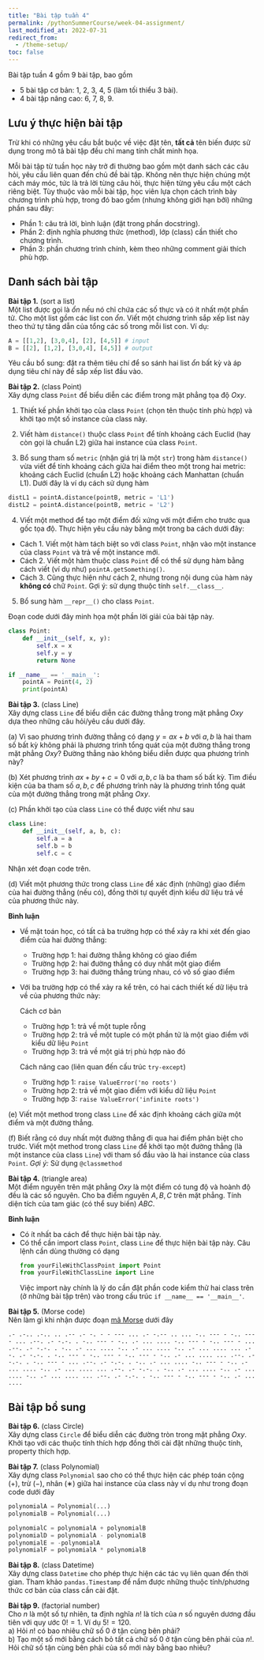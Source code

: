 ```yaml
---
title: "Bài tập tuần 4"
permalink: /pythonSummerCourse/week-04-assignment/
last_modified_at: 2022-07-31
redirect_from:
  - /theme-setup/
toc: false
---
```


Bài tập tuần 4 gồm 9 bài tập, bao gồm
- 5 bài tập cơ bản: 1, 2, 3, 4, 5 (làm tối thiểu 3 bài).
- 4 bài tập nâng cao: 6, 7, 8, 9.


## Lưu ý thực hiện bài tập

Trừ khi có những yêu cầu bắt buộc về việc đặt tên, **tất cả** tên biến được sử dụng trong mô tả bài tập đều chỉ mang tính chất minh họa.

Mỗi bài tập từ tuần học này trở đi thường bao gồm một danh sách các câu hỏi, yêu cầu liên quan đến chủ đề bài tập. Không nên thực hiện chúng một cách máy móc, tức là trả lời từng câu hỏi, thực hiện từng yêu cầu một cách riêng biệt. Tùy thuộc vào mỗi bài tập, học viên lựa chọn cách trình bày chương trình phù hợp, trong đó bao gồm (nhưng không giới hạn bởi) những phần sau đây:
- Phần 1: câu trả lời, bình luận (đặt trong phần docstring).
- Phần 2: định nghĩa phương thức (method), lớp (class) cần thiết cho chương trình.
- Phần 3: phần chương trình chính, kèm theo những comment giải thích phù hợp.


## Danh sách bài tập

**Bài tập 1.** (sort a list) \
Một list được gọi là _ổn_ nếu nó chỉ chứa các số thực và có ít nhất một phần tử. Cho một list gồm các list con _ổn_. Viết một chương trình sắp xếp list này theo thứ tự tăng dẫn của tổng các số trong mỗi list con. Ví dụ:
```py
A = [[1,2], [3,0,4], [2], [4,5]] # input
B = [[2], [1,2], [3,0,4], [4,5]] # output
```
Yêu cầu bổ sung: đặt ra thêm tiêu chí để so sánh hai list _ổn_ bất kỳ và áp dụng tiêu chí này để sắp xếp list đầu vào.

**Bài tập 2.** (class Point) \
Xây dựng class `Point` để biểu diễn các điểm trong mặt phẳng tọa độ $Oxy$.

1. Thiết kế phần khởi tạo của class `Point` (chọn tên thuộc tính phù hợp) và khởi tạo một số instance của class này.

2. Viết hàm `distance()` thuộc class `Point` để tính khoảng cách Euclid (hay còn gọi là chuẩn L2) giữa hai instance của class `Point`.

3. Bổ sung tham số `metric` (nhận giá trị là một `str`) trong hàm `distance()` vừa viết để tính khoảng cách giữa hai điểm theo một trong hai metric: khoảng cách Euclid (chuẩn L2) hoặc khoảng cách Manhattan (chuẩn L1). Dưới đây là ví dụ cách sử dụng hàm
  ```py
  distL1 = pointA.distance(pointB, metric = 'L1')
  distL2 = pointA.distance(pointB, metric = 'L2')
  ```

4. Viết một method để tạo một điểm đối xứng với một điểm cho trước qua gốc tọa độ. Thực hiện yêu cầu này bằng một trong ba cách dưới đây:
- Cách 1. Viết một hàm tách biệt so với class `Point`, nhận vào một instance của class `Point` và trả về một instance mới.
- Cách 2. Viết một hàm thuộc class `Point` để có thể sử dụng hàm bằng cách viết (ví dụ như) `pointA.getSomething()`.
- Cách 3. Cũng thực hiện như cách 2, nhưng trong nội dung của hàm này **không có** chữ `Point`. Gợi ý: sử dụng thuộc tính `self.__class__`.

5. Bổ sung hàm `__repr__()` cho class `Point`.

Đoạn code dưới đây minh họa một phần lời giải của bài tập này.

```py
class Point:
    def __init__(self, x, y):
        self.x = x
        self.y = y
        return None

if __name__ == '__main__':
    pointA = Point(4, 2)
    print(pointA)
```

**Bài tập 3.** (class Line) \
Xây dựng class `Line` để biểu diễn các đường thẳng trong mặt phẳng $Oxy$ dựa theo những câu hỏi/yêu cầu dưới đây.

(a) Vì sao phương trình đường thẳng có dạng $y = ax + b$ với $a, b$ là hai tham số bất kỳ không phải là phương trình tổng quát của một đường thẳng trong mặt phẳng $Oxy$? Đường thẳng nào không biểu diễn được qua phương trình này?

(b) Xét phương trình $ax + by + c = 0$ với $a, b, c$ là ba tham số bất kỳ. Tìm điều kiện của ba tham số $a, b, c$ để phương trình này là phương trình tổng quát của một đường thẳng trong mặt phẳng $Oxy$.

(c) Phần khởi tạo của class `Line` có thể được viết như sau
```py
class Line:
    def __init__(self, a, b, c):
        self.a = a
        self.b = b
        self.c = c
```
Nhận xét đoạn code trên.

(d) Viết một phương thức trong class `Line` để xác định (những) giao điểm của hai đường thẳng (nếu có), đồng thời tự quyết định kiểu dữ liệu trả về của phương thức này.

**Bình luận**
- Về mặt toán học, có tất cả ba trường hợp có thể xảy ra khi xét đến giao điểm của hai đường thẳng:
  + Trường hợp 1: hai đường thẳng không có giao điểm
  + Trường hợp 2: hai đường thẳng có duy nhất một giao điểm
  + Trường hợp 3: hai đường thẳng trùng nhau, có vô số giao điểm

- Với ba trường hợp có thể xảy ra kể trên, có hai cách thiết kế dữ liệu trả về của phương thức này:

  Cách cơ bản
  + Trường hợp 1: trả về một tuple rỗng
  + Trường hợp 2: trả về một tuple có một phần tử là một giao điểm với kiểu dữ liệu `Point`
  + Trường hợp 3: trả về một giá trị phù hợp nào đó

  Cách nâng cao (liên quan đến cấu trúc `try-except`)
  + Trường hợp 1: `raise ValueError('no roots')`
  + Trường hợp 2: trả về một giao điểm với kiểu dữ liệu `Point`
  + Trường hợp 3: `raise ValueError('infinite roots')`

(e) Viết một method trong class `Line` để xác định khoảng cách giữa một điểm và một đường thẳng.

(f) Biết rằng có duy nhất một đường thẳng đi qua hai điểm phân biệt cho trước. Viết một method trong class `Line` để khởi tạo một đường thẳng (là một instance của class `Line`) với tham số đầu vào là hai instance của class `Point`. *Gợi ý:* Sử dụng `@classmethod`


**Bài tập 4.** (triangle area) \
Một điểm nguyên trên mặt phẳng $Oxy$ là một điểm có tung độ và hoành độ đều là các số nguyên. Cho ba điểm nguyên $A, B, C$ trên mặt phẳng. Tính diện tích của tam giác (có thể suy biến) $ABC$.

**Bình luận**
- Có ít nhất ba cách để thực hiện bài tập này.
- Có thể cần import class `Point`, class `Line` để thực hiện bài tập này. Câu lệnh cần dùng thường có dạng
  ```py
  from yourFileWithClassPoint import Point
  from yourFileWithClassLine import Line
  ```
  Việc import này chính là lý do cần đặt phần code kiểm thử hai class trên (ở những bài tập trên) vào trong cấu trúc `if __name__ == '__main__'`.


**Bài tập 5.** (Morse code) \
Nên làm gì khi nhận được đoạn [mã Morse](https://en.wikipedia.org/wiki/Morse_code) dưới đây
```
.- .-.. .-.. .. .-- .- -. - - --- ... .- -.-- .. ... -.. --- - -.. --- - ... .--. .- -.-. . -.. --- - -.. .- ... .... -.. --- - -.. --- - ... .--. .- -.-. . -.. .- ... .... -.. .- ... .... -.. .- ... .... ... .--. .- -.-. . -.. --- - -.. --- - -.. --- - -.. .- ... .... ... .--. .- -.-. . -.. --- - ... .--. .- -.-. . -.. .- ... .... -.. --- - -.. .- ... .... -.. .- ... .... ... .--. .- -.-. . -.. .- ... .... -.. .- ... .... -.. .- ... .... ... .--. .- -.-. . -.. --- - -.. --- - -.. .- ... ....
```

## Bài tập bổ sung

**Bài tập 6.** (class Circle) \
Xây dựng class `Circle` để biểu diễn các đường tròn trong mặt phẳng $Oxy$. Khởi tạo với các thuộc tính thích hợp đồng thời cài đặt những thuộc tính, property thích hợp.

**Bài tập 7.** (class Polynomial) \
Xây dựng class `Polynomial` sao cho có thể thực hiện các phép toán cộng (+), trừ (−), nhân (∗) giữa hai instance của class này ví dụ như trong đoạn code dưới đây

```py
polynomialA = Polynomial(...)
polynomialB = Polynomial(...)

polynomialC = polynomialA + polynomialB
polynomialD = polynomialA - polynomialB
polynomialE = -polynomialA
polynomialF = polynomialA * polynomialB
```

**Bài tập 8.** (class Datetime) \
Xây dựng class `Datetime` cho phép thực hiện các tác vụ liên quan đến thời gian. Tham khảo `pandas.Timestamp` để nắm được những thuộc tính/phương thức cơ bản của class cần cài đặt.

**Bài tập 9.** (factorial number) \
Cho $n$ là một số tự nhiên, ta định nghĩa $n!$ là tích của $n$ số nguyên dương đầu tiên với quy ước $0! = 1$. Ví dụ $5!=120$. \
a) Hỏi $n!$ có bao nhiêu chữ số 0 ở tận cùng bên phải? \
b) Tạo một số mới bằng cách bỏ tất cả chữ số 0 ở tận cùng bên phải của $n!$. Hỏi chữ số tận cùng bên phải của số mới này bằng bao nhiêu?

